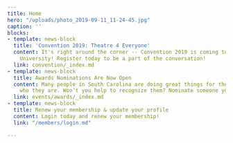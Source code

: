 ```yaml
---
title: Home
hero: "/uploads/photo_2019-09-11_11-24-45.jpg"
caption: ''
blocks:
- template: news-block
  title: 'Convention 2019: Theatre 4 Everyone'
  content: It's right around the corner -- Convention 2019 is coming to Francis Marion
    University! Register today to be a part of the conversation!
  link: convention/_index.md
- template: news-block
  title: Awards Nominations Are Now Open
  content: Many people in South Carolina are doing great things for theatre. You know
    who they are. Won’t you help to recognize them? Nominate someone you know today!
  link: events/awards/_index.md
- template: news-block
  title: Renew your membership & update your profile
  content: Login today and renew your membership!
  link: "/members/login.md"

---
```

